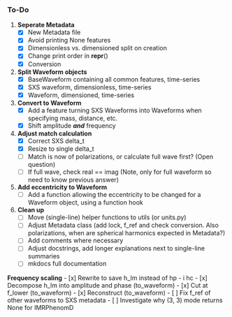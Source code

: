 ### **To-Do**
1. **Seperate Metadata**
    - [x] New Metadata file
    - [x] Avoid printing None features
    - [x] Dimensionless vs. dimensioned split on creation
    - [x] Change print order in __repr__()
    - [x] Conversion
1. **Split Waveform objects**
    - [x] BaseWaveform containing all common features, time-series
    - [x] SXS waveform, dimensionless, time-series
    - [x] Waveform, dimensioned, time-series
1. **Convert to Waveform**
    - [x] Add a feature turning SXS Waveforms into Waveforms when specifying mass, distance, etc.
    - [x] Shift amplitude ***and*** frequency
1. **Adjust match calculation**
    - [x] Correct SXS delta_t
    - [x] Resize to single delta_t
    - [ ] Match is now of polarizations, or calculate full wave first? (Open question)
    - [ ] If full wave, check real == imag (Note, only for full waveform so need to know previous answer)
1. **Add eccentricity to Waveform**
    - [ ] Add a function allowing the eccentricity to be changed for a Waveform object, using a function hook
1. **Clean up**
    - [ ] Move (single-line) helper functions to utils (or units.py)
    - [ ] Adjust Metadata class (add lock, f_ref and check conversion. Also polarizations, when are spherical harmonics expected in Metadata?)
    - [ ] Add comments where necessary
    - [ ] Adjust docstrings, add longer explanations next to single-line summaries
    - [ ] mkdocs full documentation

**Frequency scaling**
    - [x] Rewrite to save h_lm instead of hp - i hc
    - [x] Decompose h_lm into amplitude and phase (to_waveform)
    - [x] Cut at f_lower (to_waveform)
    - [x] Reconstruct (to_waveform)
    - [ ] Fix f_ref of other waveforms to SXS metadata
    - [ ] Investigate why (3, 3) mode returns None for IMRPhenomD